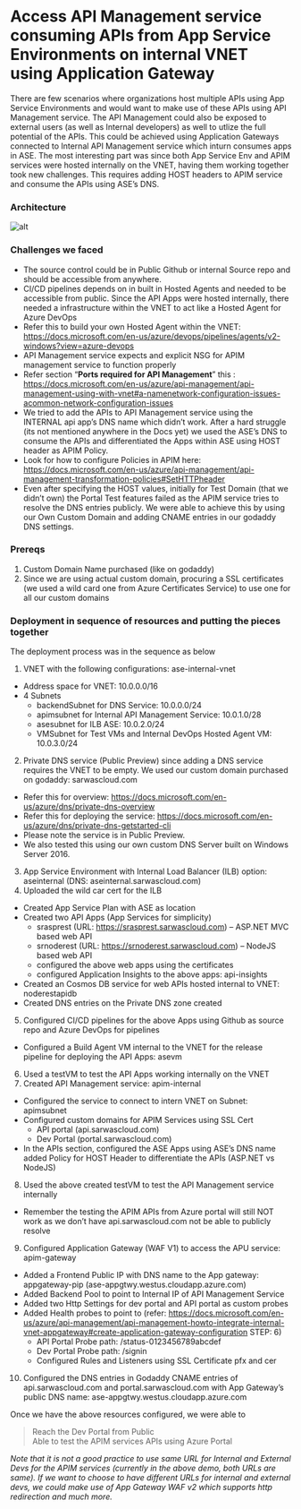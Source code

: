 # Access API Management service consuming APIs from App Service Environments on internal VNET using Application Gateway
There are few scenarios where organizations host multiple APIs using App Service Environments and would want to make use of these APIs using API Management service. The API Management could also be exposed to external users (as well as Internal developers) as well to utlize the full potential of the APIs. This could be achieved using Application Gateways connected to Internal API Management service which inturn consumes apps in ASE. The most interesting part was since both App Service Env and APIM services were hosted internally on the VNET, having them working together took new challenges. This requires adding HOST headers to APIM service and consume the APIs using ASE’s DNS.

### Architecture
 ![alt](https://res.cloudinary.com/drlwgs1ub/image/upload/v1551912360/apim.jpg)

### Challenges we faced

* The source control could be in Public Github or internal Source repo and should be accessible from anywhere.
* CI/CD pipelines depends on in built in Hosted Agents and needed to be accessible from public. Since the API Apps were hosted internally, there needed a infrastructure within the VNET to act like a Hosted Agent for Azure DevOps
 * Refer this to build your own Hosted Agent within the VNET: https://docs.microsoft.com/en-us/azure/devops/pipelines/agents/v2-windows?view=azure-devops
* API Management service expects and explicit NSG for APIM management service to function properly
 * Refer section “__Ports required for API Management__” this : https://docs.microsoft.com/en-us/azure/api-management/api-management-using-with-vnet#a-namenetwork-configuration-issues-acommon-network-configuration-issues 
* We tried to add the APIs to API Management service using the INTERNAL api app’s DNS name which didn’t work. After a hard struggle (its not mentioned anywhere in the Docs yet) we used the ASE’s DNS to consume the APIs and differentiated the Apps within ASE using HOST header as APIM Policy.
 * Look for how to configure Policies in APIM here: https://docs.microsoft.com/en-us/azure/api-management/api-management-transformation-policies#SetHTTPheader 
* Even after specifying the HOST values, initially for Test Domain (that we didn’t own) the Portal Test features failed as the APIM service tries to resolve the DNS entries publicly. We were able to achieve this by using our Own Custom Domain and adding CNAME entries in our godaddy DNS settings.

### Prereqs

1. Custom Domain Name purchased (like on godaddy)
2. Since we are using actual custom domain, procuring a SSL certificates (we used a wild card one from Azure Certificates Service) to use one for all our custom domains

### Deployment in sequence of resources and putting the pieces together  
The deployment process was in the sequence as below

1. VNET with the following configurations: ase-internal-vnet
  * Address space for VNET: 10.0.0.0/16
  * 4 Subnets
     * backendSubnet for DNS Service: 10.0.0.0/24
     * apimsubnet for Internal API Management Service: 10.0.1.0/28
     * asesubnet for ILB ASE: 10.0.2.0/24
     * VMSubnet for Test VMs and Internal DevOps Hosted Agent VM: 10.0.3.0/24
2. Private DNS service (Public Preview) since adding a DNS service requires the VNET to be empty. We used our custom domain purchased on godaddy: sarwascloud.com
  * Refer this for overview: https://docs.microsoft.com/en-us/azure/dns/private-dns-overview 
  * Refer this for deploying the service: https://docs.microsoft.com/en-us/azure/dns/private-dns-getstarted-cli 
  * Please note the service is in Public Preview.
  * We also tested this using our own custom DNS Server built on Windows Server 2016.
3. App Service Environment with Internal Load Balancer (ILB) option: aseinternal (DNS: aseinternal.sarwascloud.com)
4. Uploaded the wild car cert for the ILB
  * Created App Service Plan with ASE as location
  * Created two API Apps (App Services for simplicity)
     * srasprest (URL: https://srasprest.sarwascloud.com) – ASP.NET MVC based web API
     * srnoderest (URL: https://srnoderest.sarwascloud.com) – NodeJS based web API
     * configured the above web apps using the certificates
     * configured Application Insights to the above apps: api-insights
  * Created an Cosmos DB service for web APIs hosted internal to VNET: noderestapidb
  * Created DNS entries on the Private DNS zone created
5. Configured CI/CD pipelines for the above Apps using Github as source repo and Azure DevOps for pipelines
  * Configured a Build Agent VM internal to the VNET for the release pipeline for deploying the API Apps: asevm
6. Used a testVM to test the API Apps working internally on the VNET
7. Created API Management service: apim-internal
  * Configured the service to connect to intern VNET on Subnet: apimsubnet
  * Configured custom domains for APIM Services using SSL Cert
     * API portal (api.sarwascloud.com)
     * Dev Portal (portal.sarwascloud.com)
  * In the APIs section, configured the ASE Apps using ASE’s DNS name added Policy for HOST Header to differentiate the APIs (ASP.NET vs NodeJS)
8. Used the above created testVM to test the API Management service internally
  * Remember the testing the APIM APIs from Azure portal will still NOT work as we don’t have api.sarwascloud.com not be able to publicly resolve
9. Configured Application Gateway (WAF V1) to access the APU service: apim-gateway
  * Added a Frontend Public IP with DNS name to the App gateway: appgateway-pip (ase-appgtwy.westus.cloudapp.azure.com)
  * Added Backend Pool to point to Internal IP of API Management Service
  * Added two Http Settings for dev portal and API portal as custom probes
  * Added Health probes to point to (refer: https://docs.microsoft.com/en-us/azure/api-management/api-management-howto-integrate-internal-vnet-appgateway#create-application-gateway-configuration STEP: 6)
     * API Portal Probe path: /status-0123456789abcdef
     * Dev Portal Probe path: /signin
     * Configured Rules and Listeners using SSL Certificate pfx and cer
10. Configured the DNS entries in Godaddy CNAME entries of api.sarwascloud.com and portal.sarwascloud.com with App Gateway’s public DNS name: ase-appgtwy.westus.cloudapp.azure.com

Once we have the above resources configured, we were able to
> Reach the Dev Portal from Public  
Able to test the APIM services APIs using Azure Portal

*Note that it is not a good practice to use same URL for Internal and External Devs for the APIM services (currently in the above demo, both URLs are same). If we want to choose to have different URLs for internal and external devs, we could make use of App Gateway WAF v2 which supports http redirection and much more.*
